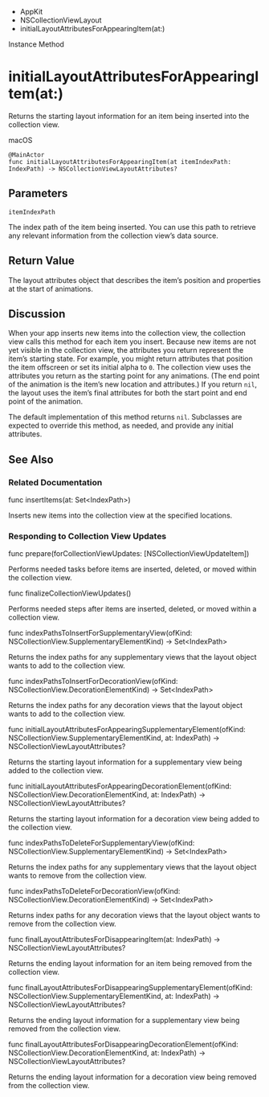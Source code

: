 

- AppKit
- NSCollectionViewLayout
-  initialLayoutAttributesForAppearingItem(at:) 

Instance Method

# initialLayoutAttributesForAppearingItem(at:)

Returns the starting layout information for an item being inserted into the collection view.

macOS

``` source
@MainActor
func initialLayoutAttributesForAppearingItem(at itemIndexPath: IndexPath) -> NSCollectionViewLayoutAttributes?
```

## Parameters 

`itemIndexPath`  

The index path of the item being inserted. You can use this path to retrieve any relevant information from the collection view’s data source.

## Return Value

The layout attributes object that describes the item’s position and properties at the start of animations.

## Discussion

When your app inserts new items into the collection view, the collection view calls this method for each item you insert. Because new items are not yet visible in the collection view, the attributes you return represent the item’s starting state. For example, you might return attributes that position the item offscreen or set its initial alpha to `0`. The collection view uses the attributes you return as the starting point for any animations. (The end point of the animation is the item’s new location and attributes.) If you return `nil`, the layout uses the item’s final attributes for both the start point and end point of the animation.

The default implementation of this method returns `nil`. Subclasses are expected to override this method, as needed, and provide any initial attributes.

## See Also

### Related Documentation

func insertItems(at: Set&lt;IndexPath>)

Inserts new items into the collection view at the specified locations.

### Responding to Collection View Updates

func prepare(forCollectionViewUpdates: [NSCollectionViewUpdateItem])

Performs needed tasks before items are inserted, deleted, or moved within the collection view.

func finalizeCollectionViewUpdates()

Performs needed steps after items are inserted, deleted, or moved within a collection view.

func indexPathsToInsertForSupplementaryView(ofKind: NSCollectionView.SupplementaryElementKind) -> Set&lt;IndexPath>

Returns the index paths for any supplementary views that the layout object wants to add to the collection view.

func indexPathsToInsertForDecorationView(ofKind: NSCollectionView.DecorationElementKind) -> Set&lt;IndexPath>

Returns the index paths for any decoration views that the layout object wants to add to the collection view.

func initialLayoutAttributesForAppearingSupplementaryElement(ofKind: NSCollectionView.SupplementaryElementKind, at: IndexPath) -> NSCollectionViewLayoutAttributes?

Returns the starting layout information for a supplementary view being added to the collection view.

func initialLayoutAttributesForAppearingDecorationElement(ofKind: NSCollectionView.DecorationElementKind, at: IndexPath) -> NSCollectionViewLayoutAttributes?

Returns the starting layout information for a decoration view being added to the collection view.

func indexPathsToDeleteForSupplementaryView(ofKind: NSCollectionView.SupplementaryElementKind) -> Set&lt;IndexPath>

Returns the index paths for any supplementary views that the layout object wants to remove from the collection view.

func indexPathsToDeleteForDecorationView(ofKind: NSCollectionView.DecorationElementKind) -> Set&lt;IndexPath>

Returns index paths for any decoration views that the layout object wants to remove from the collection view.

func finalLayoutAttributesForDisappearingItem(at: IndexPath) -> NSCollectionViewLayoutAttributes?

Returns the ending layout information for an item being removed from the collection view.

func finalLayoutAttributesForDisappearingSupplementaryElement(ofKind: NSCollectionView.SupplementaryElementKind, at: IndexPath) -> NSCollectionViewLayoutAttributes?

Returns the ending layout information for a supplementary view being removed from the collection view.

func finalLayoutAttributesForDisappearingDecorationElement(ofKind: NSCollectionView.DecorationElementKind, at: IndexPath) -> NSCollectionViewLayoutAttributes?

Returns the ending layout information for a decoration view being removed from the collection view.

